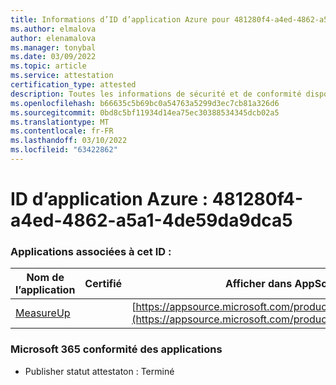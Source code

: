 ```yaml
---
title: Informations d’ID d’application Azure pour 481280f4-a4ed-4862-a5a1-4de59da9dca5
ms.author: elmalova
author: elenamalova
ms.manager: tonybal
ms.date: 03/09/2022
ms.topic: article
ms.service: attestation
certification_type: attested
description: Toutes les informations de sécurité et de conformité disponibles pour 481280f4-a4ed-4862-a5a1-4de59da9dca5.
ms.openlocfilehash: b66635c5b69bc0a54763a5299d3ec7cb81a326d6
ms.sourcegitcommit: 0bd8c5bf11934d14ea75ec30388534345dcb02a5
ms.translationtype: MT
ms.contentlocale: fr-FR
ms.lasthandoff: 03/10/2022
ms.locfileid: "63422862"
---
```

# <a name="azure-app-id-481280f4-a4ed-4862-a5a1-4de59da9dca5"></a>ID d’application Azure : 481280f4-a4ed-4862-a5a1-4de59da9dca5


### <a name="apps-associated-with-this-id"></a>Applications associées à cet ID :
| **Nom de l’application** | **Certifié** | **Afficher dans AppSource** |
|--------------|---------------|-----------------------|
| [MeasureUp](https://docs.microsoft.com/microsoft-365-app-certification/forward/WA200003111) |  | [https://appsource.microsoft.com/product/office/WA200003111](https://appsource.microsoft.com/product/office/WA200003111) |

### <a name="microsoft-365-app-compliance-status"></a>Microsoft 365 conformité des applications
- Publisher statut attestaton : Terminé
